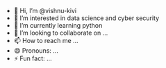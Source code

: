 - 👋 Hi, I’m @vishnu-kivi
- 👀 I’m interested in data science and cyber security
- 🌱 I’m currently learning python
- 💞️ I’m looking to collaborate on ...
- 📫 How to reach me ...
- 😄 Pronouns: ...
- ⚡ Fun fact: ...

<!---
vishnu-kivi/vishnu-kivi is a ✨ special ✨ repository because its `README.md` (this file) appears on your GitHub profile.
You can click the Preview link to take a look at your changes.
--->
